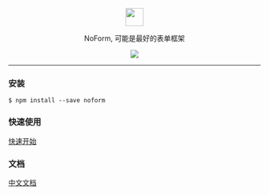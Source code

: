 <p align="center"><img width="36" height="36" src="https://gw.alicdn.com/tfs/TB1LyIurStYBeNjSspkXXbU8VXa-128-128.png"></p>

<p align="center">NoForm, 可能是最好的表单框架</p>

<p align="center">
  <a href="https://github.com/alibaba/ice/blob/master/LICENSE"><img src="https://img.shields.io/badge/license-MIT-brightgreen.svg"></a>
</p>

---

### 安装

```shell
$ npm install --save noform
```

### 快速使用

[快速开始](https://github.com/alibaba/noform/wiki/quickstart)

### 文档

[中文文档](https://github.com/alibaba/noform/wiki)